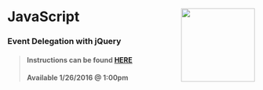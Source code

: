 # JavaScript <img align="right" src="https://github.com/Learning-Fuze/prototypes_C2.17/blob/assets/assets/images/logos/LF_LOGO.png?raw=true" width="150">
### Event Delegation with jQuery

>#### Instructions can be found <a href="http://learning-fuze.github.io/prototypes_C2.17/#/JS-Event-Delegation" target="_blank">HERE</a>
>#### Available 1/26/2016 @ 1:00pm